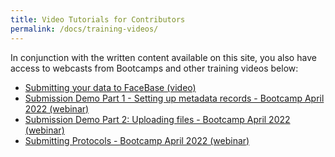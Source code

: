 ```yaml
---
title: Video Tutorials for Contributors
permalink: /docs/training-videos/
---
```



In conjunction with the written content available on this site, you also have access to webcasts from Bootcamps and other training videos below:

- <a href="https://youtu.be/S0gmerUo3I8" target="_blank">Submitting your data to FaceBase (video) <i class="fa fa-external-link-square" aria-hidden="true"></i></a>
- <a href="https://youtu.be/DtYjI2rAHCs" target="_blank">Submission Demo Part 1 - Setting up metadata records - Bootcamp April 2022 (webinar) <i class="fa fa-external-link-square" aria-hidden="true"></i></a>
- <a href="https://youtu.be/BoRrrBSAOow" target="_blank">Submission Demo Part 2: Uploading files - Bootcamp April 2022 (webinar) <i class="fa fa-external-link-square" aria-hidden="true"></i></a>
- <a href="https://youtu.be/vacr9pPzbBI" target="_blank">Submitting Protocols - Bootcamp April 2022 (webinar) <i class="fa fa-external-link-square" aria-hidden="true"></i></a>

